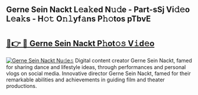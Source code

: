 ## Gerne Sein Nackt L𝚎a𝚔ed N𝚞𝚍e - Part-sSj Vi𝚍𝚎o L𝚎a𝚔s - H𝚘𝚝 O𝚗𝚕yf𝚊ns P𝚑𝚘tos pTbvE

# <h2><a href="http://kfe1ayd.oniu.top/?m=Gerne+Sein+Nackt">🔗👉 🔴 Gerne Sein Nackt P𝚑ot𝚘𝚜 V𝚒d𝚎o</a></h2>

[![Gerne Sein Nackt Nu𝚍e𝚜](https://i.imgur.com/0qMVB7G.gif)](http://kfe1ayd.oniu.top/?m=Gerne+Sein+Nackt)
Digital content creator Gerne Sein Nackt, famed for sharing dance and lifestyle ideas, through performances and personal vlogs on social media. Innovative director Gerne Sein Nackt, famed for their remarkable abilities and achievements in guiding film and theater productions.  
